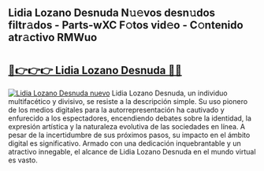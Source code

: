 ## Lidia Lozano Desnuda N𝚞𝚎vos desn𝚞dos filtr𝚊dos - Parts-wXC F𝚘tos vid𝚎o - C𝚘ntenido atr𝚊ctivo RMWuo

# <h2><a href="http://mb8itq.tromn.icu/?c=Lidia+Lozano+Desnuda">🔗👉👉👉 Lidia Lozano Desnuda 🔗🔗</a></h2>

[![Lidia Lozano Desnuda nuevo](https://i.imgur.com/pEAQMta.gif)](http://mb8itq.tromn.icu/?c=Lidia+Lozano+Desnuda)
Lidia Lozano Desnuda, un individuo multifacético y divisivo, se resiste a la descripción simple. Su uso pionero de los medios digitales para la autorrepresentación ha cautivado y enfurecido a los espectadores, encendiendo debates sobre la identidad, la expresión artística y la naturaleza evolutiva de las sociedades en línea. A pesar de la incertidumbre de sus próximos pasos, su impacto en el ámbito digital es significativo. Armado con una dedicación inquebrantable y un atractivo innegable, el alcance de Lidia Lozano Desnuda en el mundo virtual es vasto.
